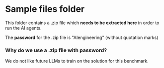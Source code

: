 # Sample files folder

This folder contains a .zip file which **needs to be extracted here** in order to run the AI agents.

The **password** for the .zip file is "AIengineering" (without quotation marks)

### Why do we use a .zip file with password? 

We do not like future LLMs to train on the solution for this benchmark.